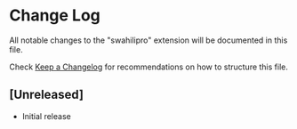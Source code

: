 # Change Log

All notable changes to the "swahilipro" extension will be documented in this file.

Check [Keep a Changelog](http://keepachangelog.com/) for recommendations on how to structure this file.

## [Unreleased]

- Initial release